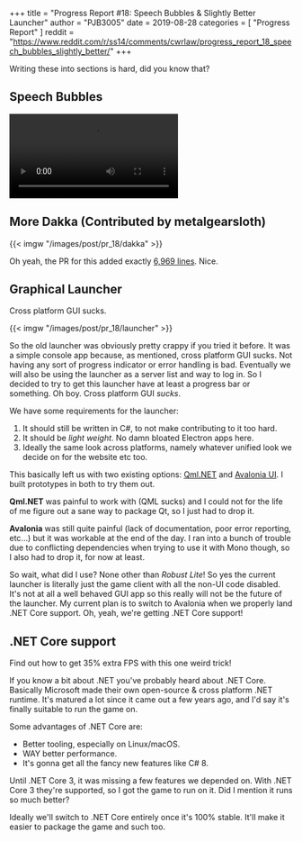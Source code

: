 +++
title = "Progress Report #18: Speech Bubbles & Slightly Better Launcher"
author = "PJB3005"
date = 2019-08-28
categories = [
	"Progress Report"
]
reddit = "https://www.reddit.com/r/ss14/comments/cwrlaw/progress_report_18_speech_bubbles_slightly_better/"
+++

Writing these into sections is hard, did you know that?

<!--more-->

## Speech Bubbles

<video src="/video/pr_18/speech-bubbles.mp4" controls></video>

## More Dakka (Contributed by metalgearsloth)

{{< imgw "/images/post/pr_18/dakka" >}}

Oh yeah, the PR for this added exactly [6,969 lines](https://github.com/space-wizards/space-station-14/pull/307). Nice.

## Graphical Launcher

Cross platform GUI sucks.

{{< imgw "/images/post/pr_18/launcher" >}}

So the old launcher was obviously pretty crappy if you tried it before. It was a simple console app because, as mentioned, cross platform GUI sucks. Not having any sort of progress indicator or error handling is bad. Eventually we will also be using the launcher as a server list and way to log in. So I decided to try to get this launcher have at least a progress bar or something. Oh boy. Cross platform GUI *sucks*.

We have some requirements for the launcher:

1. It should still be written in C#, to not make contributing to it too hard.
2. It should be *light weight*. No damn bloated Electron apps here.
3. Ideally the same look across platforms, namely whatever unified look we decide on for the website etc too.

This basically left us with two existing options: [Qml.NET](https://github.com/qmlnet/qmlnet) and [Avalonia UI](https://avaloniaui.net/). I built prototypes in both to try them out.

**Qml.NET** was painful to work with (QML sucks) and I could not for the life of me figure out a sane way to package Qt, so I just had to drop it.

**Avalonia** was still quite painful (lack of documentation, poor error reporting, etc...) but it was workable at the end of the day. I ran into a bunch of trouble due to conflicting dependencies when trying to use it with Mono though, so I also had to drop it, for now at least.

So wait, what did I use? None other than *Robust Lite*! So yes the current launcher is literally just the game client with all the non-UI code disabled. It's not at all a well behaved GUI app so this really will not be the future of the launcher. My current plan is to switch to Avalonia when we properly land .NET Core support. Oh, yeah, we're getting .NET Core support!

## .NET Core support

Find out how to get 35% extra FPS with this one weird trick!

If you know a bit about .NET you've probably heard about .NET Core. Basically Microsoft made their own open-source & cross platform .NET runtime. It's matured a lot since it came out a few years ago, and I'd say it's finally suitable to run the game on.

Some advantages of .NET Core are:

* Better tooling, especially on Linux/macOS.
* WAY better performance.
* It's gonna get all the fancy new features like C# 8.

Until .NET Core 3, it was missing a few features we depended on. With .NET Core 3 they're supported, so I got the game to run on it. Did I mention it runs so much better?

Ideally we'll switch to .NET Core entirely once it's 100% stable. It'll make it easier to package the game and such too.

